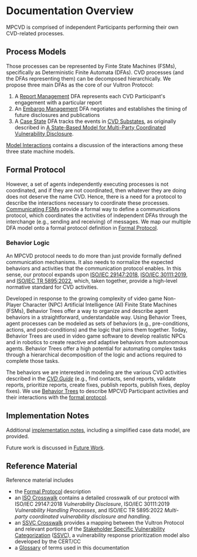 # Documentation Overview

MPCVD is comprised of independent Participants performing their own CVD-related processes.

## Process Models

Those processes can be represented by Finte State Machines (FSMs), specifically as Deterministic Finite Automata (DFAs).
CVD processes (and the DFAs representing them) can be decomposed hierarchically.
We propose three main DFAs as the core of our Vultron Protocol:

1. A [Report Management](../process_models/rm/index.md) DFA represents each CVD Participant's engagement with a particular report
2. An [Embargo Management](../process_models/em/index.md) DFA negotiates and establishes the timing of future disclosures and publications
3. A [Case State](../process_models/cs/index.md) DFA tracks the events in [CVD Substates](../process_models/cs/index.md#cvd-case-substates),
    as originally described in [A State-Based Model for Multi-Party Coordinated Vulnerability Disclosure](https://resources.sei.cmu.edu/library/asset-view.cfm?assetid=735513).

[Model Interactions](../process_models/model_interactions/index.md) contains a discussion of the interactions
among these three state machine models.

## Formal Protocol

However, a set of agents independently executing processes is not coordinated, and if they are not coordinated,
then whatever they are doing does not deserve the name CVD.
Hence, there is a need for a protocol to describe the interactions necessary to coordinate these processes.
[Communicating FSMs](https://doi.org/10.1145/322374.322380) provide a formal way to define a communications protocol, which coordinates the activities of
independent DFAs through the interchange (e.g., sending and receiving) of messages.
We map our multiple DFA model onto a formal protocol definition in [Formal Protocol](../../reference/formal_protocol/index.md).

### Behavior Logic

An MPCVD protocol needs to do more than just provide formally defined communication mechanisms.
It also needs to normalize the expected behaviors and activities that the communication protocol enables.
In this sense, our protocol expands upon
[ISO/IEC 29147:2018](https://www.iso.org/standard/72311.html),
[ISO/IEC 30111:2019](https://www.iso.org/standard/69725.html),
and
[ISO/IEC TR 5895:2022](https://www.iso.org/standard/81807.html),
which, taken together, provide a high-level normative standard for CVD activities.

Developed in response to the growing complexity of video game Non-Player Character (NPC) Artificial Intelligence (AI)
Finite State Machines (FSMs), Behavior Trees offer a way to organize and describe agent behaviors in a straightforward,
understandable way.
Using Behavior Trees, agent processes can be modeled as sets of behaviors (e.g., pre-conditions, actions, and
post-conditions) and the logic that joins them together.
Today, Behavior Trees are used in video game software to develop realistic NPCs and in robotics to create reactive and
adaptive behaviors from autonomous agents.
Behavior Trees offer a high potential for automating complex tasks through a hierarchical decomposition of the logic and
actions required to complete those tasks.

The behaviors we are interested in modeling are the various CVD activities described in the
[*CVD Guide*](https://vuls.cert.org/confluence/display/CVD) (e.g., find contacts, send reports, validate reports,
prioritize reports, create fixes, publish reports, publish fixes, deploy fixes).
We use [Behavior Trees](../behavior_logic/index.md) to describe MPCVD Participant activities and their interactions with
the [formal protocol](../../reference/formal_protocol/index.md).

## Implementation Notes

Additional [implementation notes](../../howto/index.md), including a simplified case data model, are provided.

Future work is discussed in [Future Work](../future_work/index.md).

## Reference Material

Reference material includes

- the [Formal Protocol](../../reference/formal_protocol/index.md) description
- an [ISO Crosswalk](../../reference/iso_crosswalk.md) contains a detailed crosswalk of our
  protocol with ISO/IEC 29147:2018 *Vulnerability Disclosure*, ISO/IEC
  30111:2019 *Vulnerability Handling Processes*, and ISO/IEC TR 5895:2022
  *Multi-party coordinated vulnerability disclosure and handling*.
- an [SSVC Crosswalk](../../reference/ssvc_crosswalk.md) provides a mapping between the Vultron Protocol
  and relevant portions of the [Stakeholder Specific Vulnerability Categorization](https://github.com/CERTCC/SSVC)
  ([SSVC](https://github.com/CERTCC/SSVC)), a vulnerability response prioritization
  model also developed by the CERT/CC
- a [Glossary](../../reference/glossary.md) of terms used in this documentation
